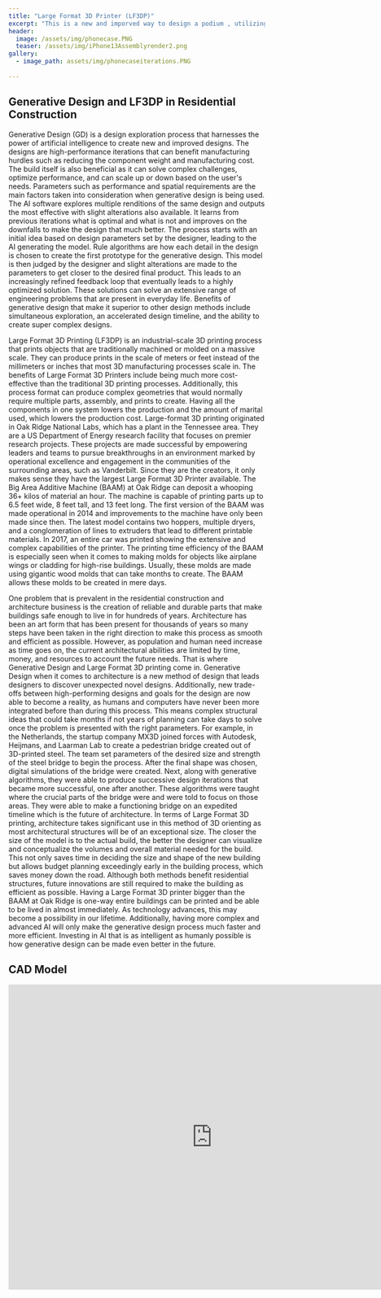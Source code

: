 ```yaml
---
title: "Large Format 3D Printer (LF3DP)"
excerpt: "This is a new and imporved way to design a podium , utilizing generative design"
header:
  image: /assets/img/phonecase.PNG
  teaser: /assets/img/iPhone13Assemblyrender2.png
gallery:
  - image_path: assets/img/phonecaseiterations.PNG
   
---
```


## Generative Design and LF3DP in Residential Construction
Generative Design (GD) is a design exploration process that harnesses the power of artificial intelligence to create new and improved designs. The designs are high-performance iterations that can benefit manufacturing hurdles such as reducing the component weight and manufacturing cost. The build itself is also beneficial as it can solve complex challenges, optimize performance, and can scale up or down based on the user's needs. Parameters such as performance and spatial requirements are the main factors taken into consideration when generative design is being used. The AI software explores multiple renditions of the same design and outputs the most effective with slight alterations also available. It learns from previous iterations what is optimal and what is not and improves on the downfalls to make the design that much better. The process starts with an initial idea based on design parameters set by the designer, leading to the AI generating the model. Rule algorithms are how each detail in the design is chosen to create the first prototype for the generative design. This model is then judged by the designer and slight alterations are made to the parameters to get closer to the desired final product. This leads to an increasingly refined feedback loop that eventually leads to a highly optimized solution. These solutions can solve an extensive range of engineering problems that are present in everyday life. Benefits of generative design that make it superior to other design methods include simultaneous exploration, an accelerated design timeline, and the ability to create super complex designs.

Large Format 3D Printing (LF3DP) is an industrial-scale 3D printing process that prints objects that are traditionally machined or molded on a massive scale. They can produce prints in the scale of meters or feet instead of the millimeters or inches that most 3D manufacturing processes scale in. The benefits of Large Format 3D Printers include being much more cost-effective than the traditional 3D printing processes. Additionally, this process format can produce complex geometries that would normally require multiple parts, assembly, and prints to create. Having all the components in one system lowers the production and the amount of marital used, which lowers the production cost. Large-format 3D printing originated in Oak Ridge National Labs, which has a plant in the Tennessee area. They are a US Department of Energy research facility that focuses on premier research projects. These projects are made successful by empowering leaders and teams to pursue breakthroughs in an environment marked by operational excellence and engagement in the communities of the surrounding areas, such as Vanderbilt. Since they are the creators, it only makes sense they have the largest Large Format 3D Printer available. The Big Area Additive Machine (BAAM) at Oak Ridge can deposit a whooping 36+ kilos of material an hour. The machine is capable of printing parts up to 6.5 feet wide, 8 feet tall, and 13 feet long. The first version of the BAAM was made operational in 2014 and improvements to the machine have only been made since then. The latest model contains two hoppers, multiple dryers, and a conglomeration of lines to extruders that lead to different printable materials. In 2017, an entire car was printed showing the extensive and complex capabilities of the printer. The printing time efficiency of the BAAM is especially seen when it comes to making molds for objects like airplane wings or cladding for high-rise buildings. Usually, these molds are made using gigantic wood molds that can take months to create. The BAAM allows these molds to be created in mere days.

One problem that is prevalent in the residential construction and architecture business is the creation of reliable and durable parts that make buildings safe enough to live in for hundreds of years. Architecture has been an art form that has been present for thousands of years so many steps have been taken in the right direction to make this process as smooth and efficient as possible. However, as population and human need increase as time goes on, the current architectural abilities are limited by time, money, and resources to account the future needs. That is where Generative Design and Large Format 3D printing come in. Generative Design when it comes to architecture is a new method of design that leads designers to discover unexpected novel designs. Additionally, new trade-offs between high-performing designs and goals for the design are now able to become a reality, as humans and computers have never been more integrated before than during this process. This means complex structural ideas that could take months if not years of planning can take days to solve once the problem is presented with the right parameters. For example, in the Netherlands, the startup company MX3D joined forces with Autodesk, Heijmans, and Laarman Lab to create a pedestrian bridge created out of 3D-printed steel. The team set parameters of the desired size and strength of the steel bridge to begin the process. After the final shape was chosen, digital simulations of the bridge were created. Next, along with generative algorithms, they were able to produce successive design iterations that became more successful, one after another. These algorithms were taught where the crucial parts of the bridge were and were told to focus on those areas. They were able to make a functioning bridge on an expedited timeline which is the future of architecture. In terms of Large Format 3D printing, architecture takes significant use in this method of 3D orienting as most architectural structures will be of an exceptional size. The closer the size of the model is to the actual build, the better the designer can visualize and conceptualize the volumes and overall material needed for the build. This not only saves time in deciding the size and shape of the new building but allows budget planning exceedingly early in the building process, which saves money down the road. Although both methods benefit residential structures, future innovations are still required to make the building as efficient as possible. Having a Large Format 3D printer bigger than the BAAM at Oak Ridge is one-way entire buildings can be printed and be able to be lived in almost immediately. As technology advances, this may become a possibility in our lifetime. Additionally, having more complex and advanced AI will only make the generative design process much faster and more efficient. Investing in AI that is as intelligent as humanly possible is how generative design can be made even better in the future.

## CAD Model
<iframe src="https://vanderbilt643.autodesk360.com/shares/public/SH512d4QTec90decfa6e5381a356bd818587?mode=embed" width="800" height="600" allowfullscreen="true" webkitallowfullscreen="true" mozallowfullscreen="true"  frameborder="0"></iframe>
